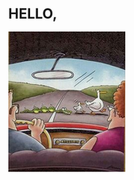 <html>
  <head>
    <title>Randomness</title>
  </head>  
  <body>
    <h1>HELLO,</h1>
<img src="Gary Larson Snake Eating Ducks.jpg">
</html>   
